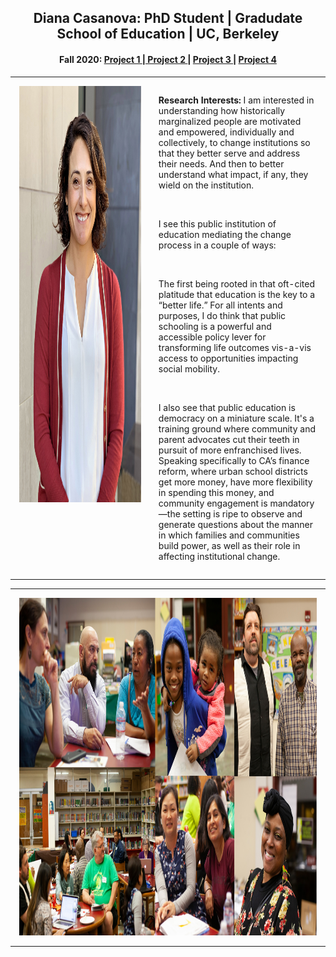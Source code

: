 <center>
<H2> Diana Casanova: PhD Student | Gradudate School of Education | UC, Berkeley </H2>
   <center>
       <H4> Fall 2020: <a href="/project1.index.md"> Project 1 </a> |<a href="/project2.md"> Project 2 </a>| <a href="/project3.md">Project 3 </a> | <a href="/project4.md"> Project 4 </a> </H4> 
<table>
<tbody>
<tr valign="top">
<td style="vertical-align:top;width:500px;margin: 0 auto;padding: 1em;"><img alt="" src="/images/IMG_DC_cropheadshot_resized_small.jpg" style="width: 500px; height: 666px;" /></td>
<td style="vertical-align:top;width:500px;margin: 0 auto;padding: 1em;">
    <p> <strong> Research Interests:</strong> I am interested in understanding how historically marginalized people are motivated and empowered, individually and collectively, to change institutions so that they better serve and address their needs. And then to better understand what impact, if any, they wield on the institution.</p>
    <p>&nbsp;</p>
<p>I see this public institution of education mediating the change process in a couple of ways:</p>
    <p>&nbsp;</p>
<p>The first being rooted in that oft-cited platitude that education is the key to a “better life.” For all intents and purposes, I do think that public schooling is a powerful and accessible policy lever for transforming life outcomes vis-a-vis access to opportunities impacting social mobility.</p>
    <p>&nbsp;</p>
<p>I also see that public education is democracy on a miniature scale. It&#39;s a training ground where community and parent advocates cut their teeth in pursuit of more enfranchised lives. Speaking specifically to CA’s finance reform, where urban school districts get more money, have more flexibility in spending this money, and community engagement is mandatory—the setting is ripe to observe and generate questions about the manner in which families and communities build power, as well as their role in affecting institutional change.
 </p>
 </td>
</tr>
</tbody>
</table>

<table>
<tbody>
<tr valign="top">
    <td style="vertical-align:top;width:1000px;margin: 0 auto;padding: 1em;"><img alt="" src="/images/LCAP_PSAC_collage.jpg" style="width: 960px; height: 540px;" /> </td> 
</tr>
</tbody>
</table>
